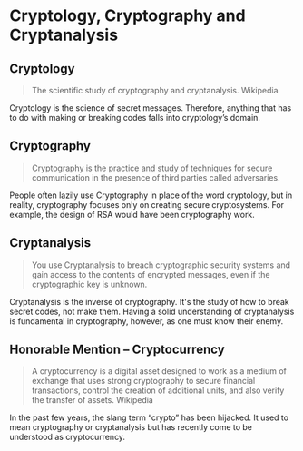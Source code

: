 # Cryptology, Cryptography and Cryptanalysis

## Cryptology

> The scientific study of cryptography and cryptanalysis. Wikipedia

Cryptology is the science of secret messages. Therefore, anything that has to do with making or breaking codes falls into cryptology’s domain.

## Cryptography

> Cryptography is the practice and study of techniques for secure communication in the presence of third parties called adversaries.

People often lazily use Cryptography in place of the word cryptology, but in reality, cryptography focuses only on creating secure cryptosystems. For example, the design of RSA would have been cryptography work.

## Cryptanalysis

> You use Cryptanalysis to breach cryptographic security systems and gain access to the contents of encrypted messages, even if the cryptographic key is unknown.

Cryptanalysis is the inverse of cryptography. It's the study of how to break secret codes, not make them. Having a solid understanding of cryptanalysis is fundamental in cryptography, however, as one must know their enemy.

## Honorable Mention – Cryptocurrency

> A cryptocurrency is a digital asset designed to work as a medium of exchange that uses strong cryptography to secure financial transactions, control the creation of additional units, and also verify the transfer of assets. Wikipedia

In the past few years, the slang term “crypto” has been hijacked. It used to mean cryptography or cryptanalysis but has recently come to be understood as cryptocurrency.
